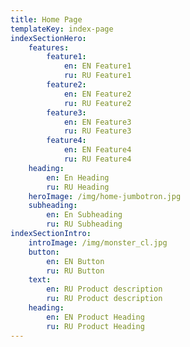 ```yaml
---
title: Home Page
templateKey: index-page
indexSectionHero:
    features:
        feature1:
            en: EN Feature1
            ru: RU Feature1
        feature2:
            en: EN Feature2
            ru: RU Feature2
        feature3:
            en: EN Feature3
            ru: RU Feature3
        feature4:
            en: EN Feature4
            ru: RU Feature4
    heading:
        en: En Heading
        ru: RU Heading
    heroImage: /img/home-jumbotron.jpg
    subheading:
        en: En Subheading
        ru: RU Subheading
indexSectionIntro:
    introImage: /img/monster_cl.jpg
    button:
        en: EN Button
        ru: RU Button
    text:
        en: RU Product description
        ru: RU Product description
    heading:
        en: EN Product Heading
        ru: RU Product Heading
---
```

